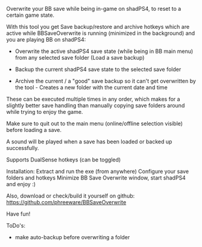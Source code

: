 Overwrite your BB save while being in-game on shadPS4, to reset to a certain game state.


With this tool you get Save backup/restore and archive hotkeys which are active while BBSaveOverwrite is running (minimized in the background) and you are playing BB on shadPS4:

- Overwrite the active shadPS4 save state (while being in BB main menu) from any selected save folder (Load a save backup)

- Backup the current shadPS4 save state to the selected save folder

- Archive the current / a "good" save backup so it can't get overwritten by the tool - Creates a new folder with the current date and time

These can be executed multiple times in any order, which makes for a slightly better save handling than manually copying save folders around while trying to enjoy the game.

Make sure to quit out to the main menu (online/offline selection visible) before loading a save.

A sound will be played when a save has been loaded or backed up successfully.

Supports DualSense hotkeys (can be toggled)


Installation:
Extract and run the exe (from anywhere)
Configure your save folders and hotkeys
Minimize BB Save Overwrite window, start shadPS4 and enjoy :)


Also, download or check/build it yourself on github: https://github.com/phreeware/BBSaveOverwrite 

Have fun!


ToDo's:
- make auto-backup before overwriting a folder